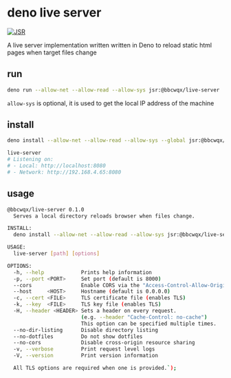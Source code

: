 # deno live server

[![JSR](https://jsr.io/badges/@bbcwqx/live-server)](https://jsr.io/@bbcwqx/live-server)

A live server implementation written written in Deno to reload static html pages
when target files change

## run

```bash
deno run --allow-net --allow-read --allow-sys jsr:@bbcwqx/live-server
```

`allow-sys` is optional, it is used to get the local IP address of the machine

## install

```bash
deno install --allow-net --allow-read --allow-sys --global jsr:@bbcwqx/live-server
```

```bash
live-server
# Listening on:
# - Local: http://localhost:8080
# - Network: http://192.168.4.65:8080
```

## usage

```bash
@bbcwqx/live-server 0.1.0
  Serves a local directory reloads browser when files change.

INSTALL:
  deno install --allow-net --allow-read --allow-sys jsr:@bbcwqx/live-server@0.1.0

USAGE:
  live-server [path] [options]

OPTIONS:
  -h, --help            Prints help information
  -p, --port <PORT>     Set port (default is 8000)
  --cors                Enable CORS via the "Access-Control-Allow-Origin" header
  --host     <HOST>     Hostname (default is 0.0.0.0)
  -c, --cert <FILE>     TLS certificate file (enables TLS)
  -k, --key  <FILE>     TLS key file (enables TLS)
  -H, --header <HEADER> Sets a header on every request.
                        (e.g. --header "Cache-Control: no-cache")
                        This option can be specified multiple times.
  --no-dir-listing      Disable directory listing
  --no-dotfiles         Do not show dotfiles
  --no-cors             Disable cross-origin resource sharing
  -v, --verbose         Print request level logs
  -V, --version         Print version information

  All TLS options are required when one is provided.`);
```
